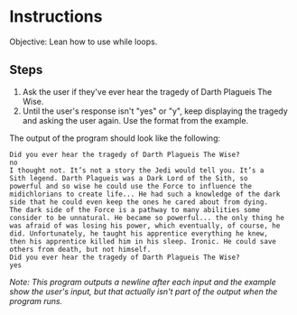 # Instructions
Objective: Lean how to use while loops.

## Steps
1. Ask the user if they've ever hear the tragedy of Darth Plagueis The Wise.
2. Until the user's response isn't "yes" or "y", keep displaying the tragedy and asking the user again. Use the format from the example.

The output of the program should look like the following:
```
Did you ever hear the tragedy of Darth Plagueis The Wise?
no
I thought not. It’s not a story the Jedi would tell you. It’s a
Sith legend. Darth Plagueis was a Dark Lord of the Sith, so
powerful and so wise he could use the Force to influence the
midichlorians to create life... He had such a knowledge of the dark
side that he could even keep the ones he cared about from dying.
The dark side of the Force is a pathway to many abilities some
consider to be unnatural. He became so powerful... the only thing he
was afraid of was losing his power, which eventually, of course, he
did. Unfortunately, he taught his apprentice everything he knew,
then his apprentice killed him in his sleep. Ironic. He could save
others from death, but not himself.
Did you ever hear the tragedy of Darth Plagueis The Wise?
yes
```
*Note: This program outputs a newline after each input and the example show the user's input, but that actually isn't part of the output when the program runs.*
